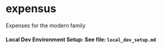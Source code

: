 # expensus

Expenses for the modern family

#### Local Dev Environment Setup: See file: `local_dev_setup.md`
